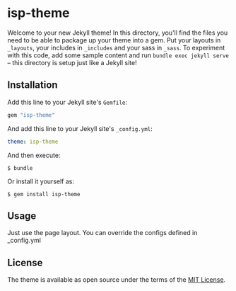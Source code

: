 # isp-theme

Welcome to your new Jekyll theme! In this directory, you'll find the files you need to be able to package up your theme into a gem. Put your layouts in `_layouts`, your includes in `_includes` and your sass in `_sass`. To experiment with this code, add some sample content and run `bundle exec jekyll serve` – this directory is setup just like a Jekyll site!

## Installation

Add this line to your Jekyll site's `Gemfile`:

```ruby
gem "isp-theme"
```

And add this line to your Jekyll site's `_config.yml`:

```yaml
theme: isp-theme
```

And then execute:

    $ bundle

Or install it yourself as:

    $ gem install isp-theme

## Usage

Just use the page layout. You can override the configs defined in _config.yml

## License

The theme is available as open source under the terms of the [MIT License](https://opensource.org/licenses/MIT).

